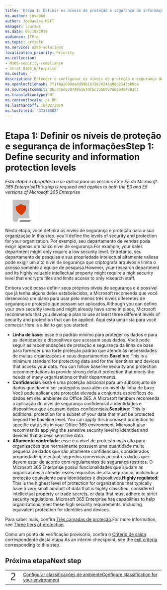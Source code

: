 ```yaml
---
title: 'Etapa 1: Definir os níveis de proteção e segurança de informações'
ms.author: josephd
author: JoeDavies-MSFT
manager: laurawi
ms.date: 09/19/2019
audience: ITPro
ms.topic: article
ms.service: o365-solutions
localization_priority: Priority
ms.collection:
- M365-security-compliance
- Strat_O365_Enterprise
ms.custom: ''
description: Entender e configurar os níveis de proteção e segurança de informações para sua organização.
ms.openlocfilehash: 7f1f8a2099da8d99b1b7267e245a80d2143bb0ca
ms.sourcegitcommit: 8bcd76e5c8749a5670fbc3356957a089454c03d1
ms.translationtype: HT
ms.contentlocale: pt-BR
ms.lasthandoff: 10/02/2019
ms.locfileid: "37370388"
---
```

# <a name="step-1-define-security-and-information-protection-levels"></a><span data-ttu-id="6be93-103">Etapa 1: Definir os níveis de proteção e segurança de informações</span><span class="sxs-lookup"><span data-stu-id="6be93-103">Step 1: Define security and information protection levels</span></span>

<span data-ttu-id="6be93-104">*Esta etapa é obrigatória e se aplica para as versões E3 e E5 do Microsoft 365 Enterprise*</span><span class="sxs-lookup"><span data-stu-id="6be93-104">*This step is required and applies to both the E3 and E5 versions of Microsoft 365 Enterprise*</span></span>

![Fase 6: proteção de informações](./media/deploy-foundation-infrastructure/infoprotection_icon-small.png)

<span data-ttu-id="6be93-106">Nesta etapa, você definirá os níveis de segurança e proteção para a sua organização.</span><span class="sxs-lookup"><span data-stu-id="6be93-106">In this step, you'll define the levels of security and protection for your organization.</span></span> <span data-ttu-id="6be93-107">Por exemplo, seu departamento de vendas pode exigir apenas um baixo nível de segurança.</span><span class="sxs-lookup"><span data-stu-id="6be93-107">For example, your sales department might only require a low security level.</span></span> <span data-ttu-id="6be93-108">Entretanto, seu departamento de pesquisa e sua propriedade intelectual altamente valiosa pode exigir um alto nível de segurança que criptografa arquivos e limita o acesso somente à equipe de pesquisa.</span><span class="sxs-lookup"><span data-stu-id="6be93-108">However, your research department and its highly valuable intellectual property might require a high security level that encrypts files and limits access to only research staff.</span></span>

<span data-ttu-id="6be93-109">Embora você possa definir seus próprios níveis de segurança e é possível que já tenha alguns deles estabelecidos, a Microsoft recomenda que você desenvolva um plano para usar pelo menos três níveis diferentes de segurança e proteção que possam ser aplicados.</span><span class="sxs-lookup"><span data-stu-id="6be93-109">Although you can define your own security levels and might already have some in place, Microsoft recommends that you develop a plan to use at least three different levels of security and protection that can be applied.</span></span> <span data-ttu-id="6be93-110">Aqui está uma lista para você começar:</span><span class="sxs-lookup"><span data-stu-id="6be93-110">Here is a list to get you started:</span></span> 

- <span data-ttu-id="6be93-p103">**Linha de base:** esse é o padrão mínimo para proteger os dados e para as identidades e dispositivos que acessam seus dados. Você pode seguir as recomendações de proteção e segurança da linha de base para fornecer uma forte proteção padrão que atende às necessidades de muitas organizações e seus departamentos.</span><span class="sxs-lookup"><span data-stu-id="6be93-p103">**Baseline:** This is a minimum standard for protecting data and for the identities and devices that access your data. You can follow baseline security and protection recommendations to provide strong default protection that meets the needs of many organizations or their departments.</span></span>
- <span data-ttu-id="6be93-p104">**Confidencial:** essa é uma proteção adicional para um subconjunto de dados que devem ser protegidos para além do nível da linha de base. Você pode aplicar esta proteção elevada a conjuntos específicos de dados em seu ambiente do Office 365. A Microsoft também recomenda a aplicação do nível de segurança confidencial a identidades e dispositivos que acessam dados confidenciais.</span><span class="sxs-lookup"><span data-stu-id="6be93-p104">**Sensitive:** This is additional protection for a subset of your data that must be protected beyond the baseline level. You can apply this increased protection to specific data sets in your Office 365 environment. Microsoft also recommends applying the sensitive security level to identities and devices that access sensitive data.</span></span>
- <span data-ttu-id="6be93-p105">**Altamente controlada:** esse é o nível de proteção mais alto para organizações que normalmente possuem uma quantidade muito pequena de dados que são altamente confidenciais, considerados propriedade intelectual, segredos comerciais ou outros dados que devem estar de acordo com regulamentos de segurança restritos. O Microsoft 365 Enterprise possui funcionalidades que ajudam as organizações a atender esses requisitos de alta segurança, incluindo a proteção equivalente para identidades e dispositivos.</span><span class="sxs-lookup"><span data-stu-id="6be93-p105">**Highly regulated:** This is the highest level of protection for organizations that typically have a very small amount of data that is highly classified, considered intellectual property or trade secrets, or data that must adhere to strict security regulations. Microsoft 365 Enterprise has capabilities to help organizations meet these high security requirements, including equivalent protection for identities and devices.</span></span>

<span data-ttu-id="6be93-118">Para saber mais, confira [Três camadas de proteção](microsoft-365-policies-configurations.md#three-tiers-of-protection).</span><span class="sxs-lookup"><span data-stu-id="6be93-118">For more information, see [Three tiers of protection](microsoft-365-policies-configurations.md#three-tiers-of-protection).</span></span>

<span data-ttu-id="6be93-119">Como um ponto de verificação provisório, confira o [Critério de saída](infoprotect-exit-criteria.md#crit-infoprotect-step1) correspondente desta etapa.</span><span class="sxs-lookup"><span data-stu-id="6be93-119">As an interim checkpoint, see the [exit criteria](infoprotect-exit-criteria.md#crit-infoprotect-step1) corresponding to this step.</span></span>

## <a name="next-step"></a><span data-ttu-id="6be93-120">Próxima etapa</span><span class="sxs-lookup"><span data-stu-id="6be93-120">Next step</span></span>

|||
|:-------|:-----|
|![Etapa 2](./media/stepnumbers/Step2.png)|[<span data-ttu-id="6be93-122">Configurar classificações de ambiente</span><span class="sxs-lookup"><span data-stu-id="6be93-122">Configure classification for your environment</span></span>](infoprotect-configure-classification.md)|
